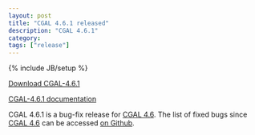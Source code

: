 ```yaml
---
layout: post
title: "CGAL 4.6.1 released"
description: "CGAL 4.6.1"
category: 
tags: ["release"]
---
```

{% include JB/setup %}

<i class="glyphicon glyphicon-download"></i>
<a href="https://github.com/CGAL/cgal/releases/tag/releases%2FCGAL-4.6.1">Download CGAL-4.6.1</a>

<i class="glyphicon glyphicon-book"></i>
<a href="https://doc.cgal.org/4.6.1/Manual/index.html">CGAL-4.6.1 documentation</a>

<p>CGAL 4.6.1 is a bug-fix release for <a href="../../../../2015/04/19/cgal-46">CGAL 4.6</a>.
The list of fixed bugs since <a href="../../../../2015/04/19/cgal-46">CGAL 4.6</a>
can be accessed <a href="https://github.com/CGAL/cgal/issues?q=milestone%3A4.6.1">on Github</a>.</p>

